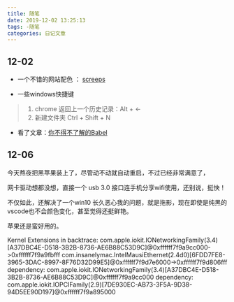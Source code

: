 ```yaml
---
title: 随笔
date: 2019-12-02 13:25:13
tags: -随笔
categories: 日记文章
---
```


## 12-02

* 一个不错的网站配色 ：
[screeps](https://screeps.com/?tdsourcetag=s_pctim_aiomsg)

* 一些windows快捷键
> 1. chrome 返回上一个历史记录：Alt + <-
> 2. 新建文件夹 Ctrl + Shift + N

* 看了文章：[你不得不了解的Babel](https://juejin.im/post/5ddff3abe51d4502d56bd143?utm_source=gold_browser_extension)

## 12-06

今天熬夜把黑苹果装上了，尽管动不动就自动重启，不过已经非常满意了，

网卡驱动想都没想，直接一个 usb 3.0 接口连手机分享wifi使用，还别说，挺快！

不仅如此，还解决了一个win10 长久恶心我的问题，就是拖影，现在即使是纯黑的vscode也不会颜色变化，甚至觉得还挺鲜艳。

苹果还是蛮好用的。

Kernel Extensions in backtrace:
         com.apple.iokit.IONetworkingFamily(3.4)[A37DBC4E-D518-3B2B-8736-AE6B88C53D9C]@0xffffff7f9a9cc000->0xffffff7f9a9fbfff
         com.insanelymac.IntelMausiEthernet(2.4d0)[6FDD7FE8-3965-3DAC-8997-8F76D32D99E5]@0xffffff7f9d7e6000->0xffffff7f9d806fff
            dependency: com.apple.iokit.IONetworkingFamily(3.4)[A37DBC4E-D518-3B2B-8736-AE6B88C53D9C]@0xffffff7f9a9cc000
            dependency: com.apple.iokit.IOPCIFamily(2.9)[7DE930EC-AB73-3F5A-9D38-94D5EE90D197]@0xffffff7f9a895000
